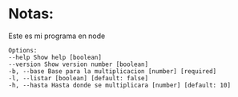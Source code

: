 # Notas:
Este es mi programa en node

```
Options:
--help Show help [boolean]
--version Show version number [boolean]
-b, --base Base para la multiplicacion [number] [required]
-l, --listar [boolean] [default: false]
-h, --hasta Hasta donde se multiplicara [number] [default: 10]
```